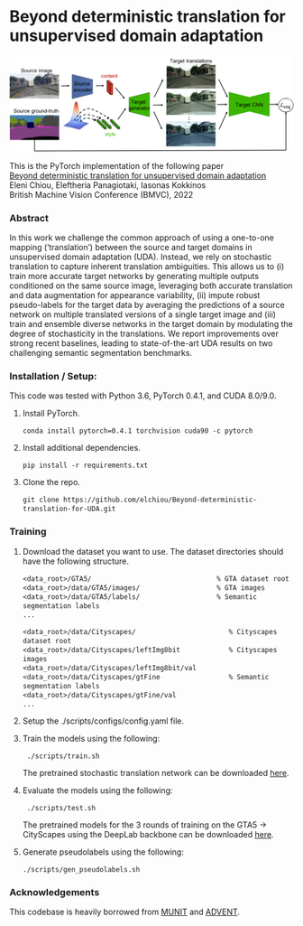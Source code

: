 # Beyond deterministic translation for unsupervised domain adaptation
![](./img/stoch_transl.png) 

This is the PyTorch implementation of the following paper \
[Beyond deterministic translation for unsupervised domain adaptation](https://arxiv.org/abs/2010.07411) \
Eleni Chiou, Eleftheria Panagiotaki, Iasonas Kokkinos \
British Machine Vision Conference (BMVC), 2022

### Abstract
In this work we challenge the common approach of using a one-to-one mapping (‘translation’) between the source and target domains in unsupervised domain adaptation (UDA). Instead, we rely on stochastic translation to capture inherent translation ambiguities. This allows us to (i) train more accurate target networks by generating multiple outputs conditioned on the same source image, leveraging both accurate translation and data augmentation for appearance variability, (ii) impute robust pseudo-labels
for the target data by averaging the predictions of a source network on multiple translated versions of a single target image and (iii) train and ensemble diverse networks
in the target domain by modulating the degree of stochasticity in the translations. We report improvements over strong recent baselines, leading to state-of-the-art UDA results on two challenging semantic segmentation benchmarks.

 ### Installation / Setup:

This code was tested with Python 3.6, PyTorch 0.4.1, and CUDA 8.0/9.0.

1. Install PyTorch.
    ```
    conda install pytorch=0.4.1 torchvision cuda90 -c pytorch
    ```

2. Install additional dependencies.
    ```
    pip install -r requirements.txt
    ```

3. Clone the repo.
    ```
   git clone https://github.com/elchiou/Beyond-deterministic-translation-for-UDA.git
   ```

### Training
1. Download the dataset you want to use. The dataset directories should have the following structure.
   ```
   <data_root>/GTA5/                               % GTA dataset root
   <data_root>/data/GTA5/images/                   % GTA images
   <data_root>/data/GTA5/labels/                   % Semantic segmentation labels
   ...
   ```
   ```
   <data_root>/data/Cityscapes/                       % Cityscapes dataset root
   <data_root>/data/Cityscapes/leftImg8bit            % Cityscapes images
   <data_root>/data/Cityscapes/leftImg8bit/val
   <data_root>/data/Cityscapes/gtFine                 % Semantic segmentation labels
   <data_root>/data/Cityscapes/gtFine/val
   ...
   ```
2. Setup the ./scripts/configs/config.yaml file.
3. Train the models using the following:
   ```
    ./scripts/train.sh
    ```
   The pretrained stochastic translation network can be downloaded [here](https://www.dropbox.com/scl/fo/jcv6nqu377nfjcjd78x7z/h?rlkey=uhfgbqxg6lun0dxpbkx4vwjiz&dl=0).

4. Evaluate the models using the following:
   ```
    ./scripts/test.sh
    ```
    The pretrained models for the 3 rounds of training on the GTA5 -> CityScapes using the DeepLab backbone can be downloaded [here](https://www.dropbox.com/scl/fo/9h1dvtt3rhubkow9fh4z2/h?rlkey=yvqmhwl51mxdgav332hw18tvs&dl=0).
5. Generate pseudolabels using the following:
    ```
    ./scripts/gen_pseudolabels.sh
    ```
### Acknowledgements
This codebase is heavily borrowed from [MUNIT](https://github.com/NVlabs/MUNIT) and [ADVENT](https://github.com/valeoai/ADVENT/).
